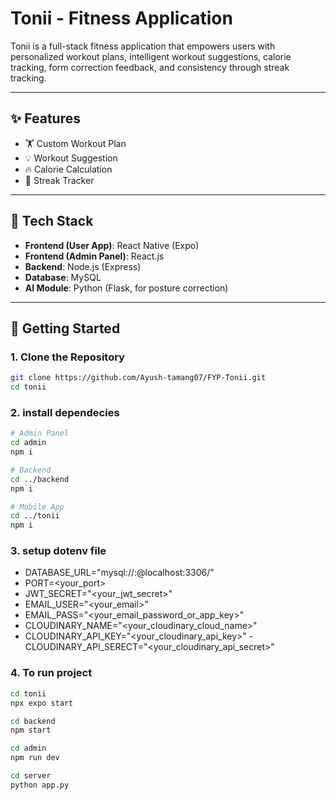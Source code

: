 # Tonii - Fitness Application

Tonii is a full-stack fitness application that empowers users with personalized workout plans, intelligent workout suggestions, calorie tracking, form correction feedback, and consistency through streak tracking.

---

## ✨ Features

- 🏋️ Custom Workout Plan  
- 💡 Workout Suggestion  
- 🔥 Calorie Calculation  
- 📆 Streak Tracker  

---

## 🧰 Tech Stack

- **Frontend (User App)**: React Native (Expo)  
- **Frontend (Admin Panel)**: React.js  
- **Backend**: Node.js (Express)  
- **Database**: MySQL  
- **AI Module**: Python (Flask, for posture correction)  

---

## 🚀 Getting Started

### 1. Clone the Repository

```bash
git clone https://github.com/Ayush-tamang07/FYP-Tonii.git
cd tonii
```

### 2. install dependecies
```bash
# Admin Panel
cd admin
npm i

# Backend
cd ../backend
npm i

# Mobile App
cd ../tonii
npm i
```
### 3.  setup dotenv file
- DATABASE_URL="mysql://<username>:<password>@localhost:3306/<database>"
- PORT=<your_port>
- JWT_SECRET="<your_jwt_secret>"
- EMAIL_USER="<your_email>"
- EMAIL_PASS="<your_email_password_or_app_key>"
- CLOUDINARY_NAME="<your_cloudinary_cloud_name>"
- CLOUDINARY_API_KEY="<your_cloudinary_api_key>"
-CLOUDINARY_API_SERECT="<your_cloudinary_api_secret>"

### 4.  To run project
```bash
cd tonii
npx expo start

cd backend
npm start

cd admin
npm run dev

cd server
python app.py
```
